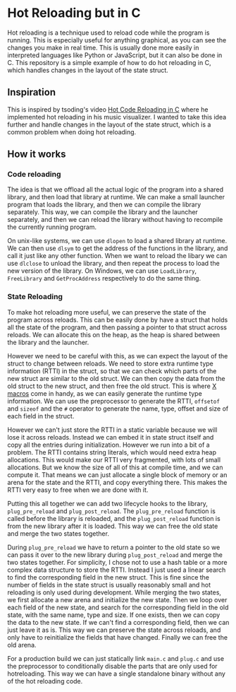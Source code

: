 # Hot Reloading but in C
Hot reloading is a technique used to reload code while the program is running. This is especially useful for anything graphical, as you can see the changes you make in real time. This is usually done more easily in interpreted languages like Python or JavaScript, but it can also be done in C. This repository is a simple example of how to do hot reloading in C, which handles changes in the layout of the state struct.

## Inspiration
This is inspired by tsoding's video [Hot Code Reloading in C](https://www.youtube.com/watch?v=Y57ruDOwH1g) where he implemented hot reloading in his music visualizer. I wanted to take this idea further and handle changes in the layout of the state struct, which is a common problem when doing hot reloading.

## How it works
### Code reloading
The idea is that we offload all the actual logic of the program into a shared library, and then load that library at runtime. We can make a small launcher program that loads the library, and then we can compile the library separately. This way, we can compile the library and the launcher separately, and then we can reload the library without having to recompile the currently running program.

On unix-like systems, we can use `dlopen` to load a shared library at runtime. We can then use `dlsym` to get the address of the functions in the library, and call it just like any other function. When we want to reload the libary we can use `dlclose` to unload the library, and then repeat the process to load the new version of the library. On Windows, we can use `LoadLibrary`, `FreeLibrary` and `GetProcAddress` respectively to do the same thing.

### State Reloading
To make hot reloading more useful, we can preserve the state of the program across reloads. This can be easily done by have a struct that holds all the state of the program, and then passing a pointer to that struct across reloads. We can allocate this on the heap, as the heap is shared between the library and the launcher.

However we need to be careful with this, as we can expect the layout of the struct to change between reloads. We need to store extra runtime type information (RTTI) in the struct, so that we can check which parts of the new struct are similar to the old struct. We can then copy the data from the old struct to the new struct, and then free the old struct. This is where [X macros](https://en.wikipedia.org/wiki/X_macro) come in handy, as we can easily generate the runtime type information. We can use the preprocessor to generate the RTTI, `offsetof` and `sizeof` and the `#` operator to generate the name, type, offset and size of each field in the struct.

However we can't just store the RTTI in a static variable because we will lose it across reloads. Instead we can embed it in state struct itself and copy all the entries during initialization. However we run into a bit of a problem. The RTTI contains string literals, which would need extra heap allocations. This would make our RTTI very fragmented, with lots of small allocations. But we know the size of all of this at compile time, and we can compute it. That means we can just allocate a single block of memory or an arena for the state and the RTTI, and copy everything there. This makes the RTTI very easy to free when we are done with it.

Putting this all together we can add two lifecycle hooks to the library, `plug_pre_reload` and `plug_post_reload`. The `plug_pre_reload` function is called before the library is reloaded, and the `plug_post_reload` function is from the new library after it is loaded. This way we can free the old state and merge the two states together.

During `plug_pre_reload` we have to return a pointer to the old state so we can pass it over to the new library during `plug_post_reload` and merge the two states together. For simplicity, I chose not to use a hash table or a more complex data structure to store the RTTI. Instead I just used a linear search to find the corresponding field in the new struct. This is fine since the number of fields in the state struct is usually reasonably small and hot reloading is only used during development. While merging the two states, we first allocate a new arena and initialize the new state. Then we loop over each field of the new state, and search for the corresponding field in the old state, with the same name, type and size. If one exists, then we can copy the data to the new state. If we can't find a corresponding field, then we can just leave it as is. This way we can preserve the state across reloads, and only have to reinitialize the fields that have changed. Finally we can free the old arena.

For a production build we can just statically link `main.c` and `plug.c` and use the preprocessor to conditionally disable the parts that are only used for hotreloading. This way we can have a single standalone binary without any of the hot reloading code.
